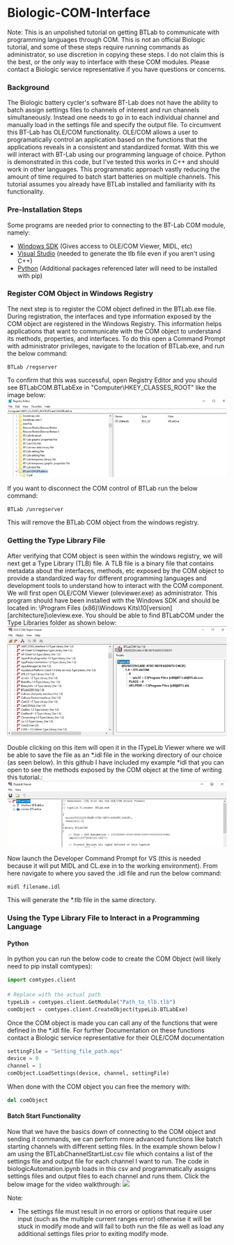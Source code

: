 # Biologic-COM-Interface
Note: This is an unpolished tutorial on getting BTLab to communicate with programming languages through COM. This is not an official Biologic tutorial, and some of these steps require running commands as administrator, so use discretion in copying these steps. I do not claim this is the best, or the only way to interface with these COM modules. Please contact a Biologic service representative if you have questions or concerns.

### Background
The Biologic battery cycler's software BT-Lab does not have the ability to batch assign settings files to channels of interest and run channels simultaneously. Instead one needs to go in to each individual channel  and manually load in the settings file and specify the output file. To circumvent this BT-Lab has OLE/COM functionality. OLE/COM allows a user to programatically control an application based on the functions that the applications reveals in a consistent and standardized format. With this we will interact with BT-Lab using our programming language of choice. Python is demonstrated in this code, but I've tested this works in C++ and should work in other languages. This programmatic approach vastly reducing the amount of time required to batch start batteries on multiple channels. This tutorial assumes you already have BTLab installed and familiarity with its functionality. 

### Pre-Installation Steps
Some programs are needed prior to connecting to the BT-Lab COM module, namely: 
- [Windows SDK](https://developer.microsoft.com/en-us/windows/downloads/windows-sdk/) (Gives access to OLE/COM Viewer, MIDL, etc)
- [Visual Studio](https://visualstudio.microsoft.com/vs/features/cplusplus/) (needed to generate the tlb file even if you aren't using C++)
- [Python](https://www.python.org/downloads/) (Additional packages referenced later will need to be installed with pip)
 
### Register COM Object in Windows Registry
The next step is to register the COM object defined in the BTLab.exe file. During registration, the interfaces and type information exposed by the COM object are registered in the Windows Registry. This information helps applications that want to communicate with the COM object to understand its methods, properties, and interfaces. To do this open a Command Prompt with administrator privileges, navigate to the location of BTLab.exe, and run the below command:

```Command
BTLab /regserver
```
To confirm that this was successful, open Registry Editor and you should see BTLabCOM.BTLabExe in "Computer\HKEY_CLASSES_ROOT\" like the image below:
![image of BTLab in Registry Editor](graphics/BTLab_Registry_Editor.png)

If you want to disconnect the COM control of BTLab run the below command:

```Command
BTLab /unregserver
```

This will remove the BTLab COM object from the windows registry.

### Getting the Type Library File

After verifying that COM object is seen within the windows registry, we will next get a Type Library (TLB) file. A TLB file is a binary file that contains metadata about the interfaces, methods, etc exposed by the COM object to provide a standardized way for different programming languages and development tools to understand how to interact with the COM component. We will first open OLE/COM Viewer (oleviewer.exe) as administrator. This program should have been installed with the Windows SDK and should be located in: \Program Files (x86)\Windows Kits\10\[version]\[architecture]\oleview.exe. You should be able to find BTLabCOM under the Type Libraries folder as shown below:
![image of BTLab in Registry Editor](graphics/BTLab_oleviewer.png)

Double clicking on this item will open it in the ITypeLib Viewer where we will be able to save the file as an *.idl file in the working directory of our choice (as seen below). In this github I have included my example *idl that you can open to see the methods exposed by the COM object at the time of writing this tutorial.:
![image of BTLab in Registry Editor](graphics/BTLab_itypelib.png)


Now launch the Developer Command Prompt for VS (this is needed because it will put MIDL and CL.exe in to the working environment). From here navigate to where you saved the .idl file and run the below command:

```Command
midl filename.idl
```

This will generate the *.tlb file in the same directory.

### Using the Type Library File to Interact in a Programming Language
#### Python
In python you can run the below code to create the COM Object (will likely need to pip install comtypes):

```Python
import comtypes.client

# Replace with the actual path
typeLib = comtypes.client.GetModule("Path_to_tlb.tlb")
comObject = comtypes.client.CreateObject(typeLib.BTLabExe)
```

Once the COM object is made you can call any of the functions that were defined in the *.idl file. For further Documentation on these functions contact a Biologic service representative for their OLE/COM documentation
```Python
settingFile = "Setting_file_path.mps"
device = 0
channel = 1
comObject.LoadSettings(device, channel, settingFile)
```

When done with the COM object you can free the memory with:
```Python
del comObject
```

#### Batch Start Functionality

Now that we have the basics down of connecting to the COM object and sending it commands, we can perform more advanced functions like batch starting channels with different setting files. In the example shown below I am using the BTLabChannelStartList.csv file which contains a list of the settings file and output file for each channel I want to run. The code in biologicAutomation.ipynb loads in this csv and programmatically assigns settings files and output files to each channel and runs them. Click the below image for the video walkthrough:
[![](https://img.youtube.com/vi/dTyfNcylDpQ/0.jpg)](https://www.youtube.com/watch?v=dTyfNcylDpQ)


Note:
- The settings file must result in no errors or options that require user input (such as the multiple current ranges error) otherwise it will be stuck in modify mode and will fail to both run the file as well as load any additional settings files prior to exiting modify mode.
